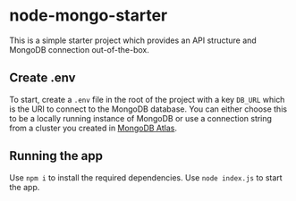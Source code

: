 # node-mongo-starter

This is a simple starter project which provides an API structure and MongoDB connection out-of-the-box.

## Create .env
To start, create a `.env` file in the root of the project with a key `DB_URL` which is the URI to connect to the MongoDB database. You can either choose this to be a locally running instance of MongoDB or use a connection string from a cluster you created in [MongoDB Atlas](https://cloud.mongodb.com/).

## Running the app
Use `npm i` to install the required dependencies.
Use `node index.js` to start the app.

